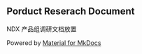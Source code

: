 ## Porduct Reserach Document

NDX 产品组调研文档放置

Powered by [Material for MkDocs](https://squidfunk.github.io/mkdocs-material/)